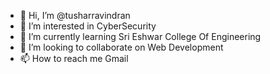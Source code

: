 - 👋 Hi, I’m @tusharravindran
- 👀 I’m interested in CyberSecurity
- 🌱 I’m currently learning Sri Eshwar College Of Engineering
- 💞️ I’m looking to collaborate on Web Development
- 📫 How to reach me Gmail

